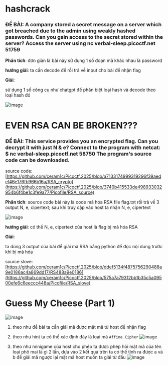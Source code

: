 # hashcrack

<h3>ĐỀ BÀI: A company stored a secret message on a server which got breached due to the admin using weakly hashed passwords. Can you gain access to the secret stored within the server? Access the server using nc verbal-sleep.picoctf.net 51759 </h3>

**Phân tích**: đơn giản là bài này sử dụng 1 số đoạn mã khác nhau là password

**hướng giải**: ta cần decode để rồi trả về input cho bài để nhận flag

**Giải**:

sử dụng 1 số công cụ như chatgpt để phân biệt loại hash và decode theo loại hash đó

![image](https://github.com/user-attachments/assets/8d898bed-b3bb-4dfa-9c99-56d7faf4b04a)


# EVEN RSA CAN BE BROKEN???

<h3>ĐỀ BÀI: This service provides you an encrypted flag. Can you decrypt it with just N & e? Connect to the program with netcat: $ nc verbal-sleep.picoctf.net 58750 The program's source code can be downloaded.</h3>

source code: [https://github.com/ceram1c/Picoctf.2025/blob/a7133174999319296f39aedef46e176fb966b16a/RSA_crypto](https://github.com/ceram1c/Picoctf.2025/blob/3740b415533de498933032954b6f4be1c3fe9a77/Picofile/RSA_source)

**Phân tích**: source code bài này là code mã hóa RSA file flag.txt rồi trả về 3 output N, e, cipertext; sau khi truy cập vào host ta nhận N, e, cipertext

![image](https://github.com/user-attachments/assets/4f5c0162-0179-487e-8e9a-1f974ce11d8d)


**hướng giải**: có thể N, e, cipertext của host là flag bị mã hóa RSA

**Giải**:

ta dùng 3 output của bài để giải mã RSA bằng python để đọc nội dung trước khi bị mã hóa

source slove: [https://github.com/ceram1c/Picoctf.2025/blob/ddef5134f4875756290488a9e0186ac4a869dd17/RS488a9e0186](https://github.com/ceram1c/Picoctf.2025/blob/575a7a79312bb1b35c5a09500efe6c6eeccc448a/Picofile/RSA_slove)

# Guess My Cheese (Part 1)

![image](https://github.com/user-attachments/assets/14afb021-905c-49d7-8355-1c0c89bb05b1)

1. theo như đề bài ta cần giải mã được mật mã từ host để nhận flag
2. theo như hint ta có thể xác định đây là loại mã `Affine Cipher`
![image](https://github.com/user-attachments/assets/3e7da9f5-38ad-4992-8a10-97c03095fb54)


3. theo như minigame của host cho phép ta được phép hỏi mật mã của tên loại phô mai là gì 2 lần, dựa vào 2 kết quả trên ta có thể tính ra được a và b để giải mã ngược lại mật mã host muốn ta giải từ đầu
![image](https://github.com/user-attachments/assets/89e26d0d-bee1-4612-a913-782222b25add)


